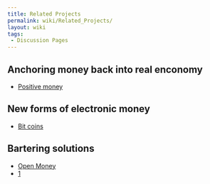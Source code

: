 ```yaml
---
title: Related Projects
permalink: wiki/Related_Projects/
layout: wiki
tags:
 - Discussion Pages
---
```


Anchoring money back into real enconomy
---------------------------------------

-   [Positive money](http://www.positivemoney.org.uk/)

New forms of electronic money
-----------------------------

-   [Bit coins](http://bitcoin.org)

Bartering solutions
-------------------

-   [Open Money](http://www.openmoney.org/)
-   [1](http://bartercard.com%7CBartercard)

